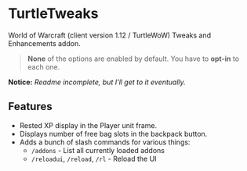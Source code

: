 # TurtleTweaks

World of Warcraft (client version 1.12 / TurtleWoW) Tweaks and Enhancements addon.

> **None** of the options are enabled by default. You have to **opt-in** to each one.

**Notice:** *Readme incomplete, but I'll get to it eventually.*

## Features

- Rested XP display in the Player unit frame.
- Displays number of free bag slots in the backpack button.
- Adds a bunch of slash commands for various things:
  - `/addons` - List all currently loaded addons
  - `/reloadui`, `/reload`, `/rl` - Reload the UI

